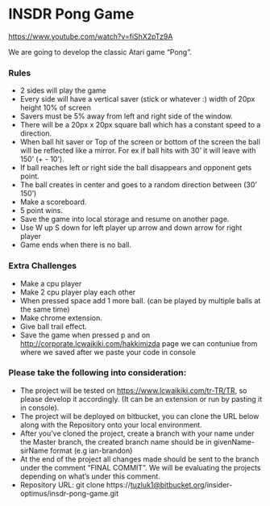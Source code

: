 # INSDR Pong Game

https://www.youtube.com/watch?v=fiShX2pTz9A

We are going to develop the classic Atari game “Pong”.

### Rules ###
* 2 sides will play the game
* Every side will have a vertical saver (stick or whatever :) width of 20px height 10% of screen
* Savers must be  5% away from left and right side of the window.
* There will be a 20px x 20px square ball which has a constant speed to a direction.
* When ball hit saver or Top of the screen or  bottom of the screen the ball will be reflected like a mirror. For ex if ball hits with 30’ it will leave with 150’ (+ - 10').
* If ball reaches left or right side the ball disappears and opponent gets point.
* The ball creates in center and goes to a random direction between (30’ 150’)
* Make a scoreboard.
* 5 point wins.
* Save the game into local storage and resume on another page.
* Use W up S down for left player up arrow and down arrow for right player
* Game ends when there is no ball.

### Extra Challenges ###
* Make a cpu player
* Make 2 cpu player play each other
* When pressed space add 1 more ball. (can  be played by multiple balls at the same time)
* Make chrome extension.
* Give ball trail effect.
* Save the game when pressed p and on http://corporate.lcwaikiki.com/hakkimizda page we can contuniue from where we saved after we paste your code in console

### Please take the following into consideration: ###
* The project will be tested on https://www.lcwaikiki.com/tr-TR/TR, so please develop it accordingly. (It can be an extension or run by pasting it in console).
* The project will be deployed on bitbucket, you can clone the URL below along with the Repository onto your local environment.
* After you’ve cloned the project, create a branch with your name under the Master branch, the created branch name should be in givenName-sirName format (e.g ian-brandon)
* At the end of the project all changes made should be sent to the branch under the comment “FINAL COMMIT”. We will be evaluating the projects depending on what’s under this comment.
* Repository URL: git clone https://tuzluk1@bitbucket.org/insider-optimus/insdr-pong-game.git
